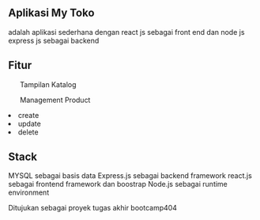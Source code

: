 <h2>Aplikasi My Toko</h2>
<p>adalah aplikasi sederhana dengan react js sebagai front end dan node js express js sebagai backend</p>

<h2>Fitur</h2>
<ul>Tampilan Katalog</ul>
<ul>Management Product </ul>
<li>create</li>
 <li>update</li>
 <li>delete</li>

<h2>Stack</h2>

MYSQL sebagai basis data
Express.js sebagai backend framework
react.js sebagai frontend framework dan boostrap
Node.js sebagai runtime environment

Ditujukan sebagai proyek tugas akhir bootcamp404
